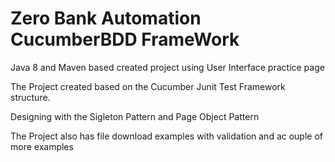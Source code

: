 # Zero Bank Automation CucumberBDD FrameWork

Java 8 and Maven based created project using User Interface practice page

The Project created based on the Cucumber Junit Test Framework structure.

Designing with the Sigleton Pattern and Page Object Pattern

The Project also has file download examples with validation and ac ouple of more examples
